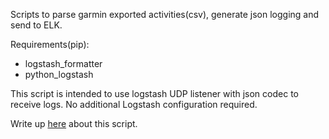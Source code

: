 Scripts to parse garmin exported activities(csv), generate json logging and send to ELK. 

Requirements(pip):

*  logstash_formatter
*  python_logstash

This script is intended to use logstash UDP listener with json codec to receive logs. No additional Logstash configuration required. 

Write up [here](http://dopey.io/garmin-elk.html) about this script.

